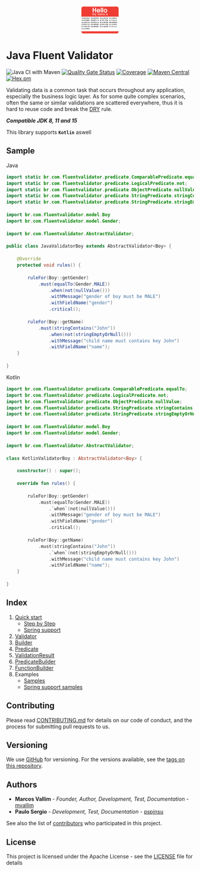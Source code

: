 <p align="center"><img src="documentation/fluent.png" height="20%" width="20%"></p>

# Java Fluent Validator

![Java CI with Maven](https://github.com/mvallim/java-fluent-validator/workflows/Java%20CI%20with%20Maven/badge.svg?branch=master)
[![Quality Gate Status](https://sonarcloud.io/api/project_badges/measure?project=java-fluent-validator&metric=alert_status)](https://sonarcloud.io/dashboard?id=java-fluent-validator)
[![Coverage](https://sonarcloud.io/api/project_badges/measure?project=java-fluent-validator&metric=coverage)](https://sonarcloud.io/dashboard?id=java-fluent-validator)
[![Maven Central](https://maven-badges.herokuapp.com/maven-central/com.github.mvallim/java-fluent-validator/badge.svg)](https://maven-badges.herokuapp.com/maven-central/com.github.mvallim/java-fluent-validator)
[![Hex.pm](https://img.shields.io/hexpm/l/plug.svg)](http://www.apache.org/licenses/LICENSE-2.0)

Validating data is a common task that occurs throughout any application, especially the business logic layer. As for some quite complex scenarios, often the same or similar validations are scattered everywhere, thus it is hard to reuse code and break the [DRY](https://en.wikipedia.org/wiki/Don%27t_repeat_yourself) rule.

_**Compatible JDK 8, 11 and 15**_

This library supports **`Kotlin`** aswell

## Sample

Java

```java
import static br.com.fluentvalidator.predicate.ComparablePredicate.equalTo;
import static br.com.fluentvalidator.predicate.LogicalPredicate.not;
import static br.com.fluentvalidator.predicate.ObjectPredicate.nullValue;
import static br.com.fluentvalidator.predicate.StringPredicate.stringContains;
import static br.com.fluentvalidator.predicate.StringPredicate.stringEmptyOrNull;

import br.com.fluentvalidator.model.Boy
import br.com.fluentvalidator.model.Gender;

import br.com.fluentvalidator.AbstractValidator;

public class JavaValidatorBoy extends AbstractValidator<Boy> {

	@Override
	protected void rules() {

		ruleFor(Boy::getGender)
			.must(equalTo(Gender.MALE))
				.when(not(nullValue()))
				.withMessage("gender of boy must be MALE")
				.withFieldName("gender")
				.critical();

		ruleFor(Boy::getName)
			.must(stringContains("John"))
				.when(not(stringEmptyOrNull()))
				.withMessage("child name must contains key John")
				.withFieldName("name");
	}

}
```

Kotlin

```kotlin
import br.com.fluentvalidator.predicate.ComparablePredicate.equalTo;
import br.com.fluentvalidator.predicate.LogicalPredicate.not;
import br.com.fluentvalidator.predicate.ObjectPredicate.nullValue;
import br.com.fluentvalidator.predicate.StringPredicate.stringContains;
import br.com.fluentvalidator.predicate.StringPredicate.stringEmptyOrNull;

import br.com.fluentvalidator.model.Boy
import br.com.fluentvalidator.model.Gender;

import br.com.fluentvalidator.AbstractValidator;

class KotlinValidatorBoy : AbstractValidator<Boy> {
	
	constructor() : super();

	override fun rules() {

		ruleFor(Boy::getGender)
			.must(equalTo(Gender.MALE))
				.`when`(not(nullValue()))
				.withMessage("gender of boy must be MALE")
				.withFieldName("gender")
				.critical();

		ruleFor(Boy::getName)
			.must(stringContains("John"))
				.`when`(not(stringEmptyOrNull()))
				.withMessage("child name must contains key John")
				.withFieldName("name");
	}
	
}
```

## Index

1. [Quick start](documentation/1-quick-start.md)
   - [Step by Step](documentation/2-step-by-step.md)
   - [Spring support](documentation/3-spring-support.md)
2. [Validator](documentation/4-validator-methods.md)
3. [Builder](documentation/5-builder-methods.md)
4. [Predicate](documentation/6-predicate-methods.md)
5. [ValidationResult](documentation/7-validation-methods.md)
6. [PredicateBuilder](documentation/8-predicate-builder.md)
7. [FunctionBuilder](documentation/9-function-builder.md)
8. Examples
   - [Samples](src/test/java/br/com/fluentvalidator/ValidatorTest.java)
   - [Spring support samples](src/test/java/br/com/fluentvalidator/spring/ValidatorSpringTest.java)

## Contributing

Please read [CONTRIBUTING.md](CONTRIBUTING.md) for details on our code of conduct, and the process for submitting pull requests to us.

## Versioning

We use [GitHub](https://github.com/mvallim/java-fluent-validator) for versioning. For the versions available, see the [tags on this repository](https://github.com/mvallim/java-fluent-validator/tags).

## Authors

* **Marcos Vallim** - *Founder, Author, Development, Test, Documentation* - [mvallim](https://github.com/mvallim)
* **Paulo Sergio** - *Development, Test, Documentation* - [pspjnsu](https://github.com/pspjnsu)

See also the list of [contributors](CONTRIBUTORS.txt) who participated in this project.

## License

This project is licensed under the Apache License - see the [LICENSE](LICENSE) file for details
